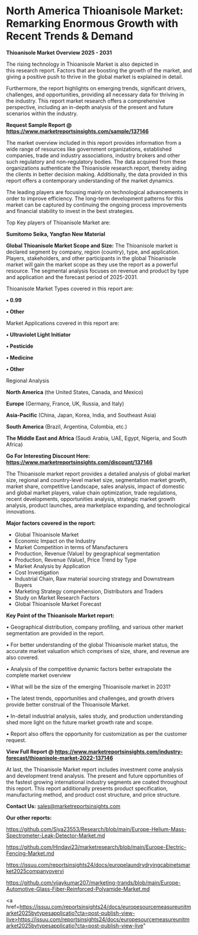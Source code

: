 # North America Thioanisole Market: Remarking Enormous Growth with Recent Trends & Demand

<Strong> Thioanisole Market Overview 2025 - 2031</strong>

The rising technology in Thioanisole Market is also depicted in this research report. Factors that are boosting the growth of the market, and giving a positive push to thrive in the global market is explained in detail.

Furthermore, the report highlights on emerging trends, significant drivers, challenges, and opportunities, providing all necessary data for thriving in the industry. This report market research offers a comprehensive perspective, including an in-depth analysis of the present and future scenarios within the industry.

<strong>Request Sample Report @ <a href=https://www.marketreportsinsights.com/sample/137146>https://www.marketreportsinsights.com/sample/137146</a></strong>

The market overview included in this report provides information from a wide range of resources like government organizations, established companies, trade and industry associations, industry brokers and other such regulatory and non-regulatory bodies. The data acquired from these organizations authenticate the Thioanisole research report, thereby aiding the clients in better decision making. Additionally, the data provided in this report offers a contemporary understanding of the market dynamics.

The leading players are focusing mainly on technological advancements in order to improve efficiency. The long-term development patterns for this market can be captured by continuing the ongoing process improvements and financial stability to invest in the best strategies.

Top Key players of Thioanisole Market are:

<strong>Sumitomo Seika, Yangfan New Material</strong>

<strong><b>Global Thioanisole Market Scope and Size:</b></strong>
The Thioanisole market is declared segment by company, region (country), type, and application. Players, stakeholders, and other participants in the global Thioanisole market will gain the market scope as they use the report as a powerful resource. The segmental analysis focuses on revenue and product by type and application and the forecast period of 2025-2031.

Thioanisole Market Types covered in this report are:

<strong>• 0.99

• Other</strong>

Market Applications covered in this report are:

<strong>• Ultraviolet Light Initiator

• Pesticide

• Medicine

• Other</strong> 

Regional Analysis

<strong>North America</strong> (the United States, Canada, and Mexico)

<strong>Europe</strong> (Germany, France, UK, Russia, and Italy)

<strong>Asia-Pacific</strong> (China, Japan, Korea, India, and Southeast Asia)

<strong>South America</strong> (Brazil, Argentina, Colombia, etc.)

<strong>The Middle East and Africa</strong> (Saudi Arabia, UAE, Egypt, Nigeria, and South Africa)

<strong>Go For Interesting Discount Here: <a href=https://www.marketreportsinsights.com/discount/137146>https://www.marketreportsinsights.com/discount/137146</a></strong>

The Thioanisole market report provides a detailed analysis of global market size, regional and country-level market size, segmentation market growth, market share, competitive Landscape, sales analysis, impact of domestic and global market players, value chain optimization, trade regulations, recent developments, opportunities analysis, strategic market growth analysis, product launches, area marketplace expanding, and technological innovations.

<strong><b>Major factors covered in the report:</b></strong>
<ul>
  <li>Global Thioanisole Market </li>
  <li>Economic Impact on the Industry</li>
  <li>Market Competition in terms of Manufacturers</li>
  <li>Production, Revenue (Value) by geographical segmentation</li>
  <li>Production, Revenue (Value), Price Trend by Type</li>
  <li>Market Analysis by Application</li>
  <li>Cost Investigation</li>
  <li>Industrial Chain, Raw material sourcing strategy and Downstream Buyers</li>
  <li>Marketing Strategy comprehension, Distributors and Traders</li>
  <li>Study on Market Research Factors</li>
  <li>Global Thioanisole Market Forecast</li>
</ul>

<strong><b>Key Point of the Thioanisole Market report:</b></strong>

• Geographical distribution, company profiling, and various other market segmentation are provided in the report.

• For better understanding of the global Thioanisole market status, the accurate market valuation which comprises of size, share, and revenue are also covered.

• Analysis of the competitive dynamic factors better extrapolate the complete market overview

• What will be the size of the emerging Thioanisole market in 2031?

• The latest trends, opportunities and challenges, and growth drivers provide better construal of the Thioanisole Market.

• In-detail industrial analysis, sales study, and production understanding shed more light on the future market growth rate and scope.

• Report also offers the opportunity for customization as per the customer request.

<strong><b>View Full Report @ <a href=https://www.marketreportsinsights.com/industry-forecast/thioanisole-market-2022-137146>https://www.marketreportsinsights.com/industry-forecast/thioanisole-market-2022-137146</a></b></strong>


At last, the Thioanisole Market report includes investment come analysis and development trend analysis. The present and future opportunities of the fastest growing international industry segments are coated throughout this report. This report additionally presents product specification, manufacturing method, and product cost structure, and price structure.

<strong>Contact Us:</strong>
sales@marketreportsinsights.com

<strong>Our other reports:</strong>

<a href=https://github.com/Siya23553/Research/blob/main/Europe-Helium-Mass-Spectrometer-Leak-Detector-Market.md>https://github.com/Siya23553/Research/blob/main/Europe-Helium-Mass-Spectrometer-Leak-Detector-Market.md</a>

<a href=https://github.com/Hindavi23/marketresearch/blob/main/Europe-Electric-Fencing-Market.md>https://github.com/Hindavi23/marketresearch/blob/main/Europe-Electric-Fencing-Market.md</a>

<a href=https://issuu.com/reportsinsights24/docs/europelaundrydryingcabinetsmarket2025companyovervi>https://issuu.com/reportsinsights24/docs/europelaundrydryingcabinetsmarket2025companyovervi</a>

<a href=https://github.com/vijaykumar207/marketing-trands/blob/main/Europe-Automotive-Glass-Fiber-Reinforced-Polyamide-Market.md>https://github.com/vijaykumar207/marketing-trands/blob/main/Europe-Automotive-Glass-Fiber-Reinforced-Polyamide-Market.md</a>

<a href=https://issuu.com/reportsinsights24/docs/europesourcemeasureunitmarket2025bytypesapplicatio?cta=post-publish-view-live>https://issuu.com/reportsinsights24/docs/europesourcemeasureunitmarket2025bytypesapplicatio?cta=post-publish-view-live</a>"
